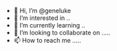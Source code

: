 - 👋 Hi, I’m @geneluke 
- 👀 I’m interested in ..
- 🌱 I’m currently learning ..
- 💞️ I’m looking to collaborate on .....
- 📫 How to reach me .....

<!---
geneluke/geneluke is a ✨ special ✨ repository because its `README.md` (this file) appears on your GitHub profile.
You can click the Preview link to take a look at your changes.
--->
